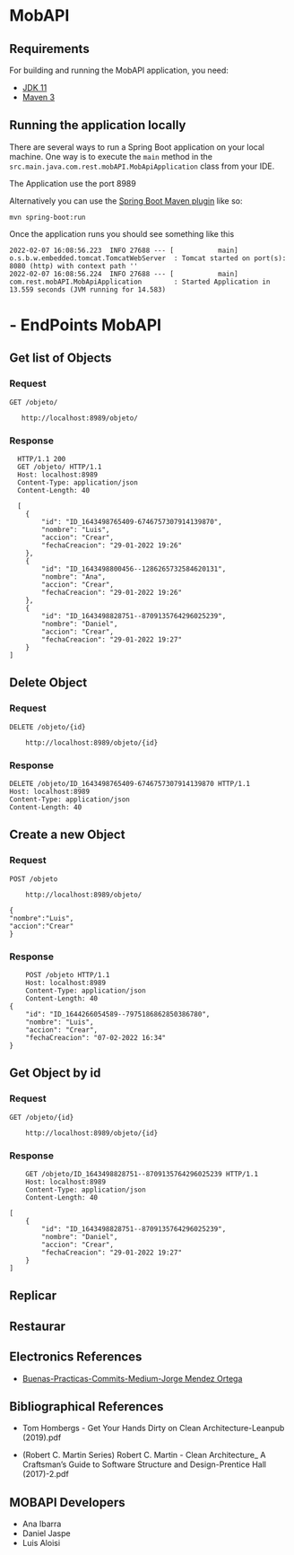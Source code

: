 # MobAPI


## Requirements

For building and running the MobAPI application, you need:

- [JDK 11](https://www.oracle.com/java/technologies/javase/jdk11-archive-downloads.html)
- [Maven 3](https://maven.apache.org)

## Running the application locally

There are several ways to run a Spring Boot application on your local machine.
One way is to execute the `main` method in the `src.main.java.com.rest.mobAPI.MobApiApplication` class from your IDE.

The Application use the port 8989

Alternatively you can use the [Spring Boot Maven plugin](https://docs.spring.io/spring-boot/docs/current/reference/html/build-tool-plugins-maven-plugin.html) like so:

```shell
mvn spring-boot:run
```

Once the application runs you should see something like this

```
2022-02-07 16:08:56.223  INFO 27688 --- [           main] o.s.b.w.embedded.tomcat.TomcatWebServer  : Tomcat started on port(s): 8080 (http) with context path ''
2022-02-07 16:08:56.224  INFO 27688 --- [           main] com.rest.mobAPI.MobApiApplication        : Started Application in 13.559 seconds (JVM running for 14.583)
```

# - EndPoints MobAPI

## Get list of Objects

### Request

`GET /objeto/`

```shell
   http://localhost:8989/objeto/
```

### Response

```shell
  HTTP/1.1 200  
  GET /objeto/ HTTP/1.1
  Host: localhost:8989
  Content-Type: application/json
  Content-Length: 40

  [
    {
        "id": "ID_1643498765409-6746757307914139870",
        "nombre": "Luis",
        "accion": "Crear",
        "fechaCreacion": "29-01-2022 19:26"
    },
    {
        "id": "ID_1643498800456--1286265732584620131",
        "nombre": "Ana",
        "accion": "Crear",
        "fechaCreacion": "29-01-2022 19:26"
    },
    {
        "id": "ID_1643498828751--8709135764296025239",
        "nombre": "Daniel",
        "accion": "Crear",
        "fechaCreacion": "29-01-2022 19:27"
    }
]  

```

## Delete Object

### Request

`DELETE /objeto/{id}`

```shell    
    http://localhost:8989/objeto/{id}
```

### Response

```shell
DELETE /objeto/ID_1643498765409-6746757307914139870 HTTP/1.1
Host: localhost:8989
Content-Type: application/json
Content-Length: 40
```

## Create a new Object

### Request

`POST /objeto`

```shell
    http://localhost:8989/objeto/
```
```shell
{
"nombre":"Luis",
"accion":"Crear"
}

```

### Response

```shell
    POST /objeto HTTP/1.1
    Host: localhost:8989
    Content-Type: application/json
    Content-Length: 40
{
    "id": "ID_1644266054589--7975186862850386780",
    "nombre": "Luis",
    "accion": "Crear",
    "fechaCreacion": "07-02-2022 16:34"
}

```

## Get Object by id

### Request

`GET /objeto/{id}`

```shell  
    http://localhost:8989/objeto/{id}
```

### Response

```shell
    GET /objeto/ID_1643498828751--8709135764296025239 HTTP/1.1
    Host: localhost:8989
    Content-Type: application/json
    Content-Length: 40

[
    {
        "id": "ID_1643498828751--8709135764296025239",
        "nombre": "Daniel",
        "accion": "Crear",
        "fechaCreacion": "29-01-2022 19:27"
    }
]
```


## Replicar

## Restaurar

## Electronics References

- [Buenas-Practicas-Commits-Medium-Jorge Mendez Ortega](https://medium.com/@jmz12/buenas-pr%C3%A1cticas-para-commits-5eb4c86b9a47)

## Bibliographical References

- Tom Hombergs - Get Your Hands Dirty on Clean Architecture-Leanpub (2019).pdf

- (Robert C. Martin Series) Robert C. Martin - Clean Architecture_ A Craftsman’s Guide to Software Structure and Design-Prentice Hall (2017)-2.pdf


## MOBAPI Developers

* Ana Ibarra
* Daniel Jaspe
* Luis Aloisi



